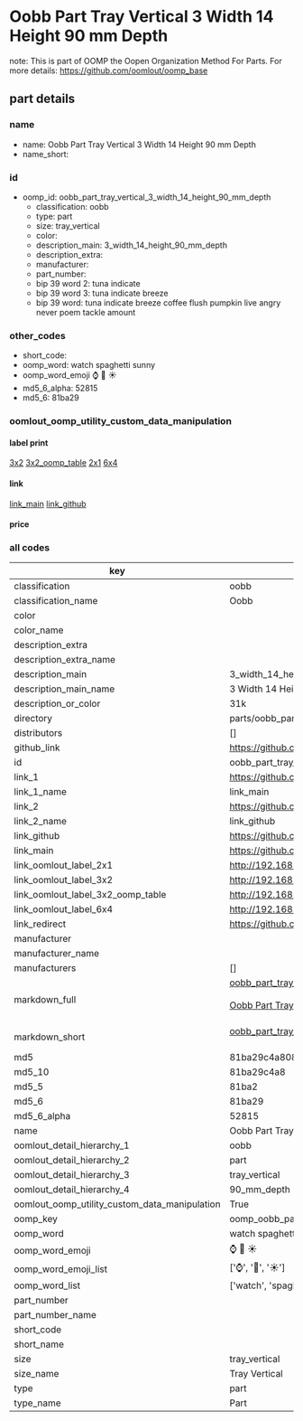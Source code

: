 # Oobb Part Tray Vertical 3 Width 14 Height 90 mm Depth  

note: This is part of OOMP the Oopen Organization Method For Parts. For more details: https://github.com/oomlout/oomp_base

##  part details
  







### name
* name: Oobb Part Tray Vertical 3 Width 14 Height 90 mm Depth
* name_short: 
### id
* oomp_id: oobb_part_tray_vertical_3_width_14_height_90_mm_depth
  * classification: oobb
  * type: part
  * size: tray_vertical
  * color: 
  * description_main: 3_width_14_height_90_mm_depth
  * description_extra: 
  * manufacturer: 
  * part_number: 
  * bip 39 word 2: tuna indicate
  * bip 39 word 3: tuna indicate breeze
  * bip 39 word: tuna indicate breeze coffee flush pumpkin live angry never poem tackle amount

### other_codes
* short_code: 
* oomp_word: watch spaghetti sunny
* oomp_word_emoji :watch: :spaghetti: :sunny:
* md5_6_alpha: 52815
* md5_6: 81ba29






### oomlout_oomp_utility_custom_data_manipulation
#### label print
[3x2](http://192.168.1.245:1112/?label=oomp%2052815)
[3x2_oomp_table](http://192.168.1.108:1112/?label=oomp%2052815)
[2x1](http://192.168.1.242:1112/?label=oomp%2052815)
[6x4](http://192.168.1.55:1112/?label=oomp%2052815)    

#### link

[link_main](https://github.com/oomlout/oomlout_oomp_version_1_messy/tree/main/parts/oobb_part_tray_vertical_3_width_14_height_90_mm_depth) [link_github](https://github.com/oomlout/oomlout_oomp_version_1_messy/tree/main/parts/oobb_part_tray_vertical_3_width_14_height_90_mm_depth)                             

#### price







### all codes 
| key | value |  
| --- | --- |  
| classification | oobb |  
| classification_name | Oobb |  
| color |  |  
| color_name |  |  
| description_extra |  |  
| description_extra_name |  |  
| description_main | 3_width_14_height_90_mm_depth |  
| description_main_name | 3 Width 14 Height 90 mm Depth |  
| description_or_color | 31k |  
| directory | parts/oobb_part_tray_vertical_3_width_14_height_90_mm_depth |  
| distributors | [] |  
| github_link | https://github.com/oomlout/oomlout_oomp_part_src/tree/main/parts/oobb_part_tray_vertical_3_width_14_height_90_mm_depth |  
| id | oobb_part_tray_vertical_3_width_14_height_90_mm_depth |  
| link_1 | https://github.com/oomlout/oomlout_oomp_version_1_messy/tree/main/parts/oobb_part_tray_vertical_3_width_14_height_90_mm_depth |  
| link_1_name | link_main |  
| link_2 | https://github.com/oomlout/oomlout_oomp_version_1_messy/tree/main/parts/oobb_part_tray_vertical_3_width_14_height_90_mm_depth |  
| link_2_name | link_github |  
| link_github | https://github.com/oomlout/oomlout_oomp_version_1_messy/tree/main/parts/oobb_part_tray_vertical_3_width_14_height_90_mm_depth |  
| link_main | https://github.com/oomlout/oomlout_oomp_version_1_messy/tree/main/parts/oobb_part_tray_vertical_3_width_14_height_90_mm_depth |  
| link_oomlout_label_2x1 | http://192.168.1.242:1112/?label=oomp%2052815 |  
| link_oomlout_label_3x2 | http://192.168.1.245:1112/?label=oomp%2052815 |  
| link_oomlout_label_3x2_oomp_table | http://192.168.1.108:1112/?label=oomp%2052815 |  
| link_oomlout_label_6x4 | http://192.168.1.55:1112/?label=oomp%2052815 |  
| link_redirect | https://github.com/oomlout/oomlout_oomp_version_1_messy/tree/main/parts/oobb_part_tray_vertical_3_width_14_height_90_mm_depth |  
| manufacturer |  |  
| manufacturer_name |  |  
| manufacturers | [] |  
| markdown_full | [oobb_part_tray_vertical_3_width_14_height_90_mm_depth](none)<br>[](none)<br>[Oobb Part Tray Vertical 3 Width 14 Height 90 Mm Depth](none)<br><br> |  
| markdown_short | [oobb_part_tray_vertical_3_width_14_height_90_mm_depth](none)<br><br> |  
| md5 | 81ba29c4a808f056b6ace2d2371cbf53 |  
| md5_10 | 81ba29c4a8 |  
| md5_5 | 81ba2 |  
| md5_6 | 81ba29 |  
| md5_6_alpha | 52815 |  
| name | Oobb Part Tray Vertical 3 Width 14 Height 90 mm Depth |  
| oomlout_detail_hierarchy_1 | oobb |  
| oomlout_detail_hierarchy_2 | part |  
| oomlout_detail_hierarchy_3 | tray_vertical |  
| oomlout_detail_hierarchy_4 | 90_mm_depth |  
| oomlout_oomp_utility_custom_data_manipulation | True |  
| oomp_key | oomp_oobb_part_tray_vertical_3_width_14_height_90_mm_depth |  
| oomp_word | watch spaghetti sunny |  
| oomp_word_emoji | :watch: :spaghetti: :sunny: |  
| oomp_word_emoji_list | [':watch:', ':spaghetti:', ':sunny:'] |  
| oomp_word_list | ['watch', 'spaghetti', 'sunny'] |  
| part_number |  |  
| part_number_name |  |  
| short_code |  |  
| short_name |  |  
| size | tray_vertical |  
| size_name | Tray Vertical |  
| type | part |  
| type_name | Part |  
